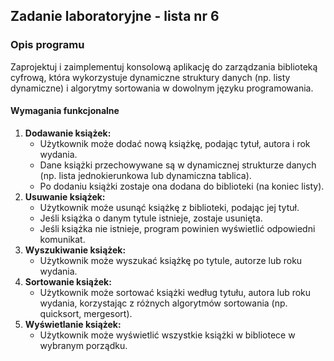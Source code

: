 ## Zadanie laboratoryjne - lista nr 6

### Opis programu

Zaprojektuj i zaimplementuj konsolową aplikację do zarządzania biblioteką cyfrową, która wykorzystuje dynamiczne struktury danych (np. listy dynamiczne) i algorytmy sortowania w dowolnym języku programowania.

#### Wymagania funkcjonalne

1. **Dodawanie książek:**
    - Użytkownik może dodać nową książkę, podając tytuł, autora i rok wydania.
    - Dane książki przechowywane są w dynamicznej strukturze danych (np. lista jednokierunkowa lub dynamiczna tablica). 
    - Po dodaniu książki zostaje ona dodana do biblioteki (na koniec listy).
2. **Usuwanie książek:**
    - Użytkownik może usunąć książkę z biblioteki, podając jej tytuł.
    - Jeśli książka o danym tytule istnieje, zostaje usunięta.
    - Jeśli książka nie istnieje, program powinien wyświetlić odpowiedni komunikat.
3. **Wyszukiwanie książek:**
    - Użytkownik może wyszukać książkę po tytule, autorze lub roku wydania.
4. **Sortowanie książek:**
    - Użytkownik może sortować książki według tytułu, autora lub roku wydania, korzystając z różnych algorytmów sortowania (np. quicksort, mergesort).
5. **Wyświetlanie książek:**
    - Użytkownik może wyświetlić wszystkie książki w bibliotece w wybranym porządku.
